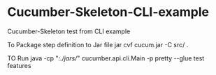# Cucumber-Skeleton-CLI-example
Cucumber-Skeleton test from CLI example

To Package step definition to Jar file
jar cvf cucum.jar -C  src/ .


TO Run
java -cp "*:./jars/*" cucumber.api.cli.Main -p pretty   --glue test features
